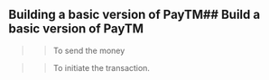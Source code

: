 ## Building a basic version of PayTM## Build a basic version of PayTM



>> To send the money  

>> To initiate the transaction.

